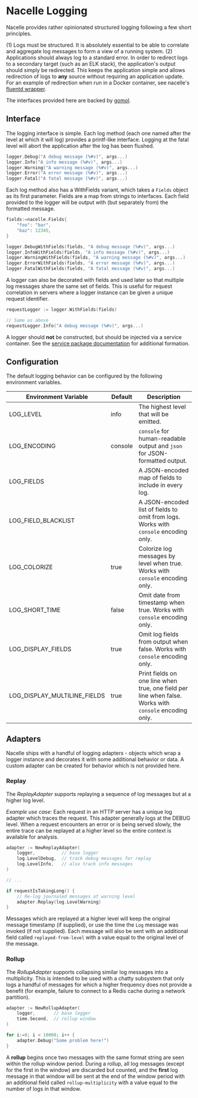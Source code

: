 # Nacelle Logging

Nacelle provides rather opinionated structured logging following a few short principles.

(1) Logs must be structured. It is absolutely essential to be able to correlate and
    aggregate log messages to form a view of a running system.
(2) Applications should always log to a standard error. In order to redirect logs to a
    secondary target (such as an ELK stack), the application's output should simply be
    redirected. This keeps the application simple and allows redirection of logs to
    **any** source without requiring an application update. For an example of redirection
    when run in a Docker container, see nacelle's
    [fluentd wrapper](https://github.com/efritz/nacelle-fluentd).

The interfaces provided here are backed by [gomol](https://github.com/aphistic/gomol).

## Interface

The logging interface is simple. Each log method (each one named after the level at which
it will log) provides a printf-like interface. Logging at the fatal level will abort the
application after the log has been flushed.

```go
logger.Debug("A debug message (%#v)", args...)
logger.Info("A info message (%#v)", args...)
logger.Warning("A warning message (%#v)", args...)
logger.Error("A error message (%#v)", args...)
logger.Fatal("A fatal message (%#v)", args...)
```

Each log method also has a WithFields variant, which takes a `Fields` object as its first
parameter. Fields are a map from strings to interfaces. Each field provided to the logger
will be output with (but separately from) the formatted message.

```go
fields:=nacelle.Fields{
    "foo": "bar",
    "baz": 12345,
}

logger.DebugWithFields(fields, "A debug message (%#v)", args...)
logger.InfoWithFields(fields, "A info message (%#v)", args...)
logger.WarningWithFields(fields, "A warning message (%#v)", args...)
logger.ErrorWithFields(fields, "A error message (%#v)", args...)
logger.FatalWithFields(fields, "A fatal message (%#v)", args...)
```

A logger can also be decorated with fields and used later so that multiple log messages
share the same set of fields. This is useful for request correlation in servers where a
logger instance can be given a unique request identifier.

```go
requestLogger := logger.WithFields(fields)

// Same as above
requestLogger.Info("A debug message (%#v)", args...)
```

A logger should **not** be constructed, but should be injected via a service container.
See the [service package documentation](https://github.com/efritz/nacelle/tree/master/service)
for additional formation.

## Configuration

The default logging behavior can be configured by the following environment variables.

| Environment Variable         | Default | Description |
| ---------------------------- | ------- | ----------- |
| LOG_LEVEL                    | info    | The highest level that will be emitted. |
| LOG_ENCODING                 | console | `console` for human-readable output and `json` for JSON-formatted output. |
| LOG_FIELDS                   |         | A JSON-encoded map of fields to include in every log. |
| LOG_FIELD_BLACKLIST          |         | A JSON-encoded list of fields to omit from logs. Works with `console` encoding only. |
| LOG_COLORIZE                 | true    | Colorize log messages by level when true. Works with `console` encoding only. |
| LOG_SHORT_TIME               | false   | Omit date from timestamp when true. Works with `console` encoding only. |
| LOG_DISPLAY_FIELDS           | true    | Omit log fields from output when false. Works with `console` encoding only. |
| LOG_DISPLAY_MULTILINE_FIELDS | true    | Print fields on one line when true, one field per line when false. Works with `console` encoding only. |

## Adapters

Nacelle ships with a handful of logging adapters - objects which wrap a logger
instance and decorates it with some additional behavior or data. A custom adapter
can be created for behavior which is not provided here.

### Replay

The *ReplayAdapter* supports replaying a sequence of log messages but at a higher
log level.

*Example use case:* Each request in an HTTP server has a unique log adapter which
traces the request. This adapter generally logs at the DEBUG level. When a request
encounters an error or is being served slowly, the entire trace can be replayed at
a higher level so the entire context is available for analysis.

```go
adapter := NewReplayAdapter(
    logger,          // base logger
    log.LevelDebug,  // track debug messages for replay
    log.LevelInfo,   // also track info messages
)

// ...

if requestIsTakingLong() {
    // Re-log journaled messages at warning level
    adapter.Replay(log.LevelWarning)
}
```

Messages which are replayed at a higher level will keep the original message timestamp
(if supplied), or use the time the `Log` message was invoked (if not supplied). Each
message will also be sent with an additional field called `replayed-from-level` with a
value equal to the original level of the message.

### Rollup

The *RollupAdapter* supports collapsing similar log messages into a multiplicity. This
is intended to be used with a chatty subsystem that only logs a handful of messages for
which a higher frequency does not provide a benefit (for example, failure to connect to
a Redis cache during a network partition).

```go
adapter := NewRollupAdapter(
    logger,       // base logger
    time.Second,  // rollup window
)

for i:=0; i < 10000; i++ {
    adapter.Debug("Some problem here!")
}
```

A **rollup** begins once two messages with the same format string are seen within the
rollup window period. During a rollup, all log messages (except for the first in the
window) are discarded but counted, and the **first** log message in that window will
be sent at the end of the window period with an additional field called `rollup-multiplicity`
with a value equal to the number of logs in that window.
